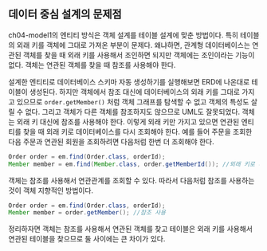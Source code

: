 ## 데이터 중심 설계의 문제점
ch04-model1의 엔티티 방식은 객체 설계를 테이블 설계에 맞춘 방법이다. 특히 테이블의 외래 키를 객체에 그대로 가져온 부분이 문제다. 왜냐하면, 
관계형 데이터베이스는 연관된 객체를 찾을 때 외래 키를 사용해서 조인하면 되지만 객체에는 조인이라는 기능이 없다. 객체는 연관된 객체를 찾을 때 참조를 사용해야 한다.

설계한 엔티티로 데이터베이스 스키마 자동 생성하기를 실행해보면 ERD에 나온대로 테이블이 생성된다. 하지만 객체에서 참조 대신에 데이터베이스의 외래 키를 그대로 가지고 있으므로
`order.getMember()` 처럼 객체 그래프를 탐색할 수 없고 객체의 특성도 살릴 수 없다. 그리고 객체가 다른 객체를 참조하지도 않으므로 UML도 잘못되었다. 
객체는 외래 키 대신에 참조를 사용해야 한다. 이렇게 외래 키만 가지고 있으면 연관된 엔티티를 찾을 때 외래 키로 데이터베이스를 다시 조회해야 한다. 
예를 들어 주문을 조회한 다음 주문과 연관된 회원을 조회하려면 다음처럼 한번 더 조회해야 한다.
```java
Order order = em.find(Order.class, orderId);
Member member = em.find(Member.class, order.getMemberId()); //외래 키로 다시 조회
```

객체는 참조를 사용해서 연관관계를 조회할 수 있다. 따라서 다음처럼 참조를 사용하는 것이 객체 지향적인 방법이다.
```java
Order order = em.find(Order.class, orderId);
Member member = order.getMember(); //참조 사용
```
정리하자면 객체는 참조를 사용해서 연관된 객체를 찾고 테이블은 외래 키를 사용해서 연관된 테이블을 찾으므로 둘 사이에는 큰 차이가 있다.
